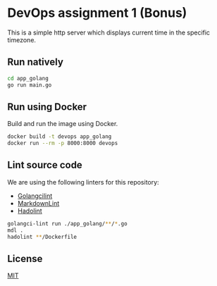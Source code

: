 # DevOps assignment 1 (Bonus)

This is a simple http server which displays current time in the specific timezone.

## Run natively

```bash
cd app_golang
go run main.go
```

## Run using Docker

Build and run the image using Docker.

```bash
docker build -t devops app_golang
docker run --rm -p 8000:8000 devops
```

## Lint source code

We are using the following linters for this repository:

* [Golangcilint](https://golangci-lint.run)
* [MarkdownLint](https://github.com/markdownlint/markdownlint)
* [Hadolint](https://github.com/hadolint/hadolint)

```bash
golangci-lint run ./app_golang/**/*.go
mdl .
hadolint **/Dockerfile
```

## License

[MIT](https://choosealicense.com/licenses/mit/)
